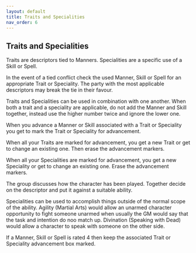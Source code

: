 ```yaml
---
layout: default
title: Traits and Specialities
nav_order: 6
---
```

## Traits and Specialities

Traits are descriptors tied to Manners.
Specialities are a specific use of a Skill or Spell.

In the event of a tied conflict check the used Manner, Skill or Spell for an appropriate Trait or Speciality. The party with the most applicable descriptors may break the tie in their favour.

Traits and Specialities can be used in combination with one another. When both a trait and a speciality are applicable, do not add the Manner and Skill together, instead use the higher number twice and ignore the lower one.

When you advance a Manner or Skill associated with a Trait or Speciality you get to mark the Trait or Speciality for advancement.

When all your Traits are marked for advancement, you get a new Trait or get to change an existing one. Then erase the advancement markers.

When all your Specialities are marked for advancement, you get a new Speciality or get to change an existing one. Erase the advancement markers.

The group discusses how the character has been played. Together decide on the descriptor and put it against a suitable ability. 

Specialities can be used to accomplish things outside of the normal scope of the ability. Agility (Martial Arts) would allow an unarmed character opportunity to fight someone unarmed when usually the GM would say that the task and intention do noo match up. Divination (Speaking with Dead) would allow a character to speak with someone on the other side. 

If a Manner, Skill or Spell is rated 4 then keep the associated Trait or Speciality advancement box marked.
